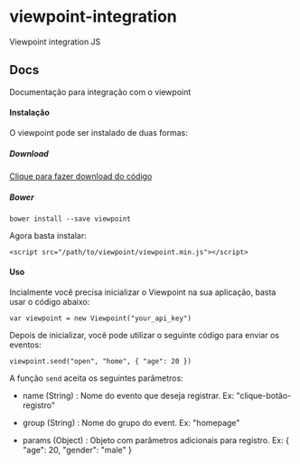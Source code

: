 # viewpoint-integration
Viewpoint integration JS

## Docs
Documentação para integração com o viewpoint

#### Instalação

O viewpoint pode ser instalado de duas formas:

##### Download

[Clique para fazer download do código](https://github.com/lucasrcdias/viewpoint-integration/blob/master/dist/viewpoint.js)

##### Bower

`bower install --save viewpoint`

Agora basta instalar:

`<script src="/path/to/viewpoint/viewpoint.min.js"></script>`

#### Uso

Incialmente você precisa inicializar o Viewpoint na sua aplicação, basta usar o código abaixo:

`var viewpoint = new Viewpoint("your_api_key")`

Depois de inicializar, você pode utilizar o seguinte código para enviar os eventos:

`viewpoint.send("open", "home", { "age": 20 })`

A função `send` aceita os seguintes parâmetros:

- name (String) : Nome do evento que deseja registrar. Ex: "clique-botão-registro"

- group (String) : Nome do grupo do event. Ex: "homepage"

- params (Object) : Objeto com parâmetros adicionais para registro. Ex: { "age": 20, "gender": "male" }
